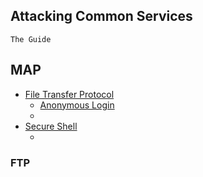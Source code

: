 ## Attacking Common Services
`The Guide`

## MAP
- [File Transfer Protocol](#FTP)
  - [Anonymous Login]()
  - []()
- [Secure Shell]()
  - []()

 
### FTP